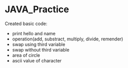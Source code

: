 # JAVA_Practice

Created basic code:
- print hello and name
- operation(add, substract, multiply, divide, remender)
- swap using third variable
- swap without third variable
- area of circle
- ascii value of character
